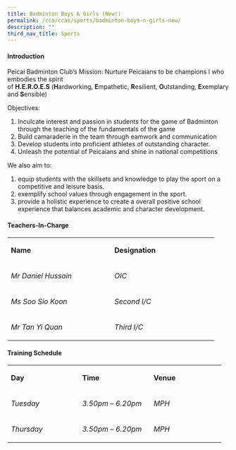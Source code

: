 ```yaml
---
title: Badminton Boys & Girls (New!)
permalink: /cca/ccas/sports/badminton-boys-n-girls-new/
description: ""
third_nav_title: Sports
---
```


<h4><strong>Introduction</strong></h4>
<p>Peicai Badminton Club&rsquo;s Mission: Nurture Peicaians to be champions l who embodies the spirit of&nbsp;<strong>H.E.R.O.E.S</strong>&nbsp;(<strong>H</strong>ardworking,&nbsp;<strong>E</strong>mpathetic,&nbsp;<strong>R</strong>esilient,&nbsp;<strong>O</strong>utstanding,&nbsp;<strong>E</strong>xemplary and&nbsp;<strong>S</strong>ensible)</p>
<p>Objectives:</p>
<ol>
<li>Inculcate interest and passion in students for the game of Badminton through the teaching of the fundamentals of the game</li>
<li>Build camaraderie in the team through eamwork and communication</li>
<li>Develop students into proficient athletes of outstanding character.</li>
<li>Unleash the potential of Peicaians and shine in national competitions</li>
</ol>
<p>We also aim to:</p>
<ol>
<li>equip students with the skillsets and knowledge to play the sport on a competitive and leisure basis.&nbsp;</li>
<li>exemplify school values through engagement in the sport.</li>
<li>provide a holistic experience to create a overall positive school experience that balances academic and character development.</li>
</ol>
<h4><strong>Teachers-In-Charge</strong></h4>
<table width="439">
<tbody>
<tr>
<td width="219">
<p><strong>Name</strong></p>
</td>
<td width="219">
<p><strong>Designation</strong></p>
</td>
</tr>
<tr>
<td width="219">
<p><em>Mr Daniel Hussain</em></p>
</td>
<td width="219">
<p><em>OIC</em></p>
</td>
</tr>
<tr>
<td width="219">
<p><em>Ms Soo Sio Koon</em></p>
</td>
<td width="219">
<p><em>Second I/C</em></p>
</td>
</tr>
<tr>
<td width="219">
<p><em>Mr Tan Yi Quan</em></p>
</td>
<td width="219">
<p><em>Third I/C</em></p>
</td>
</tr>
</tbody>
</table>
<h4><strong>Training Schedule</strong></h4>
<table width="439">
<tbody>
<tr>
<td width="146">
<p><strong>Day</strong></p>
</td>
<td width="146">
<p><strong>Time</strong></p>
</td>
<td width="146">
<p><strong>Venue</strong></p>
</td>
</tr>
<tr>
<td width="146">
<p><em>Tuesday</em></p>
</td>
<td width="146">
<p><em>3.50pm &ndash; 6.20pm</em></p>
</td>
<td width="146">
<p><em>MPH</em></p>
</td>
</tr>
<tr>
<td width="146">
<p><em>Thursday</em></p>
</td>
<td width="146">
<p><em>3.50pm &ndash; 6.20pm</em></p>
</td>
<td width="146">
<p><em>MPH</em></p>
</td>
</tr>
</tbody>
</table>